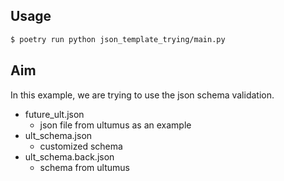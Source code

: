 ## Usage
```bash
$ poetry run python json_template_trying/main.py
```

## Aim
In this example, we are trying to use the json schema validation.

- future_ult.json
  - json file from ultumus as an example
- ult_schema.json
  - customized schema
- ult_schema.back.json
  - schema from ultumus
